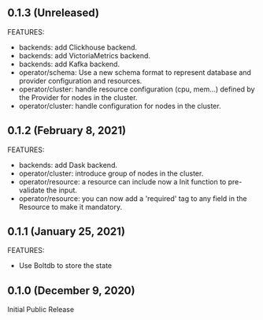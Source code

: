 
## 0.1.3 (Unreleased)

FEATURES:

- backends: add Clickhouse backend.
- backends: add VictoriaMetrics backend.
- backends: add Kafka backend.
- operator/schema: Use a new schema format to represent database and provider configuration and resources.
- operator/cluster: handle resource configuration (cpu, mem...) defined by the Provider for nodes in the cluster.
- operator/cluster: handle configuration for nodes in the cluster.

## 0.1.2 (February 8, 2021)

FEATURES:

- backends: add Dask backend.
- operator/cluster: introduce group of nodes in the cluster.
- operator/resource: a resource can include now a Init function to pre-validate the input.
- operator/resource: you can now add a 'required' tag to any field in the Resource to make it mandatory.

## 0.1.1 (January 25, 2021)

FEATURES:

- Use Boltdb to store the state

## 0.1.0 (December 9, 2020)

Initial Public Release
